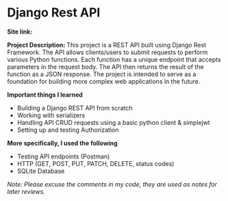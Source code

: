 # Django Rest API
<b> Site link: </b>



<strong> Project Description: </strong> This project is a REST API built using Django Rest Framework. 
The API allows clients/users to submit requests to perform various Python functions. 
Each function has a unique endpoint that accepts parameters in the request body. 
The API then returns the result of the function as a JSON response. 
The project is intended to serve as a foundation for building more complex web applications in the future.

<strong> Important things I learned </strong>
<ul>
  <li>Building a Django REST API from scratch</li>
  <li>Working with serializers</li>
  <li>Handling API CRUD requests using a basic python client & simplejwt</li>
  <li>Setting up and testing Authorization</li>
</ul>

<strong> More specifically, I used the following </strong>
<ul>
  <li>Testing API endpoints (Postman)</li>
  <li>HTTP (GET, POST, PUT, PATCH, DELETE, status codes)</li>
  <li>SQLite Database</li>
</ul>

<i> Note: Please excuse the comments in my code, they are used as notes for later reviews. <i>
